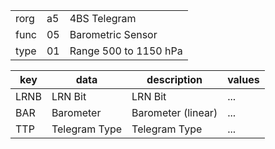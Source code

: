 
|    |   |   |
| -- | - | - |
| rorg | a5 | 4BS Telegram |
| func | 05 | Barometric Sensor |
| type | 01 | Range 500 to 1150 hPa |

| key | data | description | values |
| --- | --- | --- | --- |
  | LRNB | LRN Bit | LRN Bit | ... | 
| BAR | Barometer | Barometer (linear) | ... | 
| TTP | Telegram Type | Telegram Type | ... | 

  